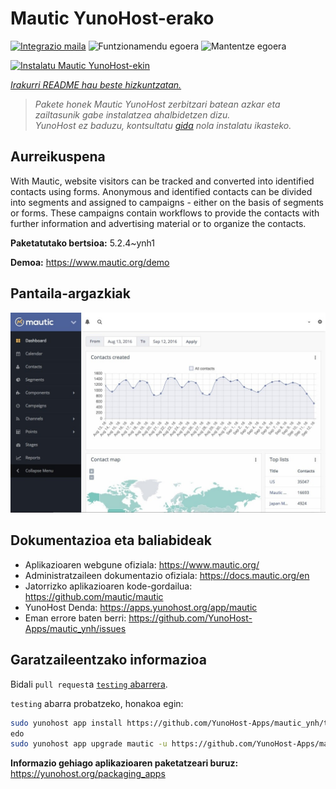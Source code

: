 <!--
Ohart ongi: README hau automatikoki sortu da <https://github.com/YunoHost/apps/tree/master/tools/readme_generator>ri esker
EZ editatu eskuz.
-->

# Mautic YunoHost-erako

[![Integrazio maila](https://apps.yunohost.org/badge/integration/mautic)](https://ci-apps.yunohost.org/ci/apps/mautic/)
![Funtzionamendu egoera](https://apps.yunohost.org/badge/state/mautic)
![Mantentze egoera](https://apps.yunohost.org/badge/maintained/mautic)

[![Instalatu Mautic YunoHost-ekin](https://install-app.yunohost.org/install-with-yunohost.svg)](https://install-app.yunohost.org/?app=mautic)

*[Irakurri README hau beste hizkuntzatan.](./ALL_README.md)*

> *Pakete honek Mautic YunoHost zerbitzari batean azkar eta zailtasunik gabe instalatzea ahalbidetzen dizu.*  
> *YunoHost ez baduzu, kontsultatu [gida](https://yunohost.org/install) nola instalatu ikasteko.*

## Aurreikuspena

With Mautic, website visitors can be tracked and converted into identified contacts using forms. Anonymous and identified contacts can be divided into segments and assigned to campaigns - either on the basis of segments or forms. These campaigns contain workflows to provide the contacts with further information and advertising material or to organize the contacts.


**Paketatutako bertsioa:** 5.2.4~ynh1

**Demoa:** <https://www.mautic.org/demo>

## Pantaila-argazkiak

![Mautic(r)en pantaila-argazkia](./doc/screenshots/mautic-Screenshots.jpg)

## Dokumentazioa eta baliabideak

- Aplikazioaren webgune ofiziala: <https://www.mautic.org/>
- Administratzaileen dokumentazio ofiziala: <https://docs.mautic.org/en>
- Jatorrizko aplikazioaren kode-gordailua: <https://github.com/mautic/mautic>
- YunoHost Denda: <https://apps.yunohost.org/app/mautic>
- Eman errore baten berri: <https://github.com/YunoHost-Apps/mautic_ynh/issues>

## Garatzaileentzako informazioa

Bidali `pull request`a [`testing` abarrera](https://github.com/YunoHost-Apps/mautic_ynh/tree/testing).

`testing` abarra probatzeko, honakoa egin:

```bash
sudo yunohost app install https://github.com/YunoHost-Apps/mautic_ynh/tree/testing --debug
edo
sudo yunohost app upgrade mautic -u https://github.com/YunoHost-Apps/mautic_ynh/tree/testing --debug
```

**Informazio gehiago aplikazioaren paketatzeari buruz:** <https://yunohost.org/packaging_apps>
